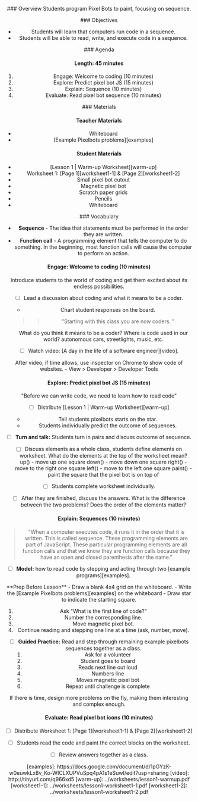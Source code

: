 <header title='Sequencing Pixels' subtitle='unplugged' bgColor='#C2DACC'/>

<notable>

<iconp src='/icons/activity.png'>### Overview</iconp>
Students program Pixel Bots to paint, focusing on sequence.

<iconp src='/icons/objectives.png'>### Objectives</iconp>
- Students will learn that computers run code in a sequence.
- Students will be able to read, write, and execute code in a sequence.

<iconp src='/icons/agenda.png'>### Agenda</iconp>

#### Length: 45 minutes

1. Engage: Welcome to coding (10 minutes)
1. Explore: Predict pixel bot JS (15 minutes)
1. Explain: Sequence (10 minutes)
1. Evaluate: Read pixel bot sequence (10 minutes)

<note>

<iconp src='/icons/materials.png'>### Materials</iconp>

#### Teacher Materials
- Whiteboard
- [Example Pixelbots problems][examples]

#### Student Materials
-  [Lesson 1 | Warm-up Worksheet][warm-up]
-  Worksheet 1: [Page 1][worksheet1-1] & [Page 2][worksheet1-2]
-  Small pixel bot cutout
-  Magnetic pixel bot
-  Scratch paper grids
-  Pencils
-  Whiteboard


<iconp src='/icons/vocab.png'>### Vocabulary</iconp>
- **Sequence** - The idea that statements must be performed in the order they are written.
- **Function call** - A programming element that tells the computer to do something. In the beginning, most function calls will cause the computer to perform an action.

</note>

#### Engage: Welcome to coding (10 minutes)

Introduce students to the world of coding and get them excited about its endless possibilities.

- [ ] Lead a discussion about coding and what it means to be a coder.
  - Chart student responses on the board.

  >>"Starting with this class you are now coders. "

  <iconp type='question'>What do you think it means to be a coder?</iconp>
  <iconp type='question'>Where is code used in our world?</iconp>
  <iconp type='answer'>autonomous cars, streetlights, music, etc.</iconp>

- [ ] Watch video: [A day in the life of a software engineer][video].

<note type="tip" title="Tip">
After video, if time allows, use inspector on Chrome to show code of websites.
- View > Developer > Developer Tools
</note>


#### Explore: Predict pixel bot JS (15 minutes)

"Before we can write code, we need to learn how to read code"

- [ ] Distribute [Lesson 1 | Warm-up Worksheet][warm-up]
  - Tell students pixelbots starts on the star.
  - Students individually predict the outcome of sequences.
- [ ] **Turn and talk:** Students turn in pairs and discuss outcome of sequence.

- [ ] Discuss elements as a whole class, students define elements on worksheet.
<iconp type='question'>What do the elements at the top of the worksheet mean?</iconp>
  <iconp type='answer'>up() - move up one square</iconp>
  <iconp type='answer'>down() - move down one square</iconp>
  <iconp type='answer'>right() - move to the right one square</iconp>
  <iconp type='answer'>left() - move to the left one square</iconp>
  <iconp type='answer'>paint() - paint the square that the pixel bot is on top of</iconp>



- [ ] Students complete worksheet individually.
- [ ] After they are finished, discuss the answers.
  <iconp type='question'>What is the difference between the two problems?</iconp>
  <iconp type='question'>Does the order of the elements matter?</iconp>




#### Explain: Sequences (10 minutes)

>"When a computer executes code, it runs it in the order that it is written. This is called sequence. These programming elements are part of JavaScript. These particular programming elements are all function calls and that we know they are function calls because they have an open and closed parenthesis after the name."

- [ ] **Model:** how to read code by stepping and acting through two [example programs][examples].

<note>
**Prep Before Lesson**
- Draw a blank 4x4 grid on the whiteboard.
- Write the [Example Pixelbots problems][examples] on the whiteboard
- Draw star to indicate the starting square.
</note>

1. Ask "What is the first line of code?"
1. Number the corresponding line.
1. Move magnetic pixel bot.
1. Continue reading and stepping one line at a time (ask, number, move).

- [ ] **Guided Practice:** Read and step through remaining example pixelbots sequences together as a class.
  1. Ask for a volunteer
  1. Student goes to board
    1. Reads next line out loud
    1. Numbers line
    1. Moves magnetic pixel bot
  1. Repeat until challenge is complete

<note type="tip" title="Tip">
If there is time, design more problems on the fly, making them interesting and complex enough.
</note>


#### Evaluate: Read pixel bot icons (10 minutes)

- [ ] Distribute Worksheet 1: [Page 1][worksheet1-1] & [Page 2][worksheet1-2]
- [ ] Students read the code and paint the correct blocks on the worksheet.
- [ ] Review answers together as a class.



</notable>
[examples]: https://docs.google.com/document/d/1pGYzK-w0euwkLx8v_Ko-WICLXUPVuSpq4pA1s1eSuwI/edit?usp=sharing
[video]: http://tinyurl.com/q966xd5
[warm-up]: ../worksheets/lesson1-warmup.pdf
[worksheet1-1]: ../worksheets/lesson1-worksheet1-1.pdf
[worksheet1-2]: ../worksheets/lesson1-worksheet1-2.pdf

